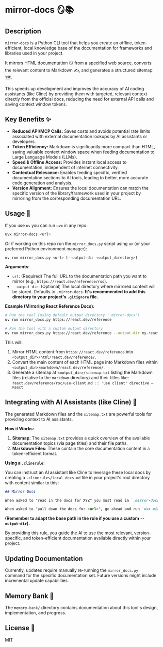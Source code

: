 # mirror-docs 🪞📚

## Description

`mirror-docs` is a Python CLI tool that helps you create an offline, token-efficient, local knowledge base of the documentation for frameworks and libraries used in your project.

It mirrors HTML documentation 🪞 from a specified web source, converts the relevant content to Markdown ✍️, and generates a structured sitemap 🗺️.

This speeds up development and improves the accuracy of AI coding assistants (like Cline) by providing them with targeted, relevant context directly from the official docs, reducing the need for external API calls and saving context window tokens.

## Key Benefits ✨

*   **Reduced API/MCP Calls:** Saves costs and avoids potential rate limits associated with external documentation lookups by AI assistants or developers.
*   **Token Efficiency:** Markdown is significantly more compact than HTML, saving valuable context window space when feeding documentation to Large Language Models (LLMs).
*   **Speed & Offline Access:** Provides instant local access to documentation, independent of internet connectivity.
*   **Contextual Relevance:** Enables feeding specific, verified documentation sections to AI tools, leading to better, more accurate code generation and analysis.
*   **Version Alignment:** Ensures the local documentation can match the specific version of the library/framework used in your project by mirroring from the corresponding documentation URL.

## Usage 🚀

If you use `uv` you can run `uvx` in any repo:

```bash
uvx mirror-docs <url>
```

Or if working on this repo run the `mirror_docs.py` script using `uv` (or your preferred Python environment manager):

```bash
uv run mirror_docs.py <url> [--output-dir <output_directory>]
```

**Arguments:**

*   `url`: (Required) The full URL to the documentation path you want to mirror (e.g., `https://react.dev/reference/rsc`).
*   `--output-dir`: (Optional) The local directory where mirrored content will be stored. Defaults to `.mirror-docs`. **It's recommended to add this directory to your project's `.gitignore` file.**

**Example (Mirroring React Reference Docs):**

```bash
# Run the tool (using default output directory '.mirror-docs')
uv run mirror_docs.py https://react.dev/reference

# Run the tool with a custom output directory
uv run mirror_docs.py https://react.dev/reference --output-dir my-react-docs
```

This will:
1.  Mirror HTML content from `https://react.dev/reference` into `<output_dir>/html/react.dev/reference/`.
2.  Convert the main content of each HTML page into Markdown files within `<output_dir>/markdown/react.dev/reference/`.
3.  Generate a sitemap at `<output_dir>/sitemap.txt` listing the Markdown files (relative to the `markdown` directory) and their titles like: `react.dev/reference/rsc/use-client.md :: 'use client' directive – React`

## Integrating with AI Assistants (like Cline) 🤖

The generated Markdown files and the `sitemap.txt` are powerful tools for providing context to AI assistants.

**How it Works:**

1.  **Sitemap:** The `sitemap.txt` provides a quick overview of the available documentation topics (via page titles) and their file paths.
2.  **Markdown Files:** These contain the core documentation content in a token-efficient format.

**Using a `.clinerule`:**

You can instruct an AI assistant like Cline to leverage these local docs by creating a `.clinerules/local_docs.md` file in your project's root directory with content similar to this:

```markdown
## Mirror Docs

When asked to "read in the docs for XYZ" you must read in `.mirror-docs/sitemap.txt`, then select the likely applicable paths based on the `:: <TITLE>` next to the paths. When you go to read in the relevant docs you have chosen, keep in mind those paths are relative to `.mirror-docs/markdown/`.

When asked to "pull down the docs for <url>", go ahead and run `uvx mirror-docs <url>`.
```

**(Remember to adapt the base path in the rule if you use a custom `--output-dir`).**

By providing this rule, you guide the AI to use the most relevant, version-specific, and token-efficient documentation available directly within your project.

## Updating Documentation

Currently, updates require manually re-running the `mirror_docs.py` command for the specific documentation set. Future versions might include incremental update capabilities.

## Memory Bank 🧠

The `memory-bank/` directory contains documentation about this tool's design, implementation, and progress.

## License 📜

[MIT](LICENSE)
